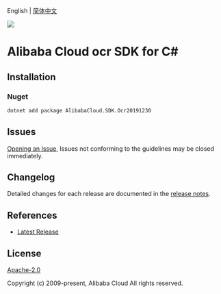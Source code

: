 English | [简体中文](README-CN.md)

![](https://aliyunsdk-pages.alicdn.com/icons/AlibabaCloud.svg)

# Alibaba Cloud ocr SDK for C#

## Installation

### Nuget

```bash
dotnet add package AlibabaCloud.SDK.Ocr20191230
```

## Issues

[Opening an Issue](https://github.com/aliyun/alibabacloud-csharp-sdk/issues/new), Issues not conforming to the guidelines may be closed immediately.

## Changelog

Detailed changes for each release are documented in the [release notes](./ChangeLog.md).

## References

* [Latest Release](https://github.com/aliyun/alibabacloud-csharp-sdk/)

## License

[Apache-2.0](http://www.apache.org/licenses/LICENSE-2.0)

Copyright (c) 2009-present, Alibaba Cloud All rights reserved.

